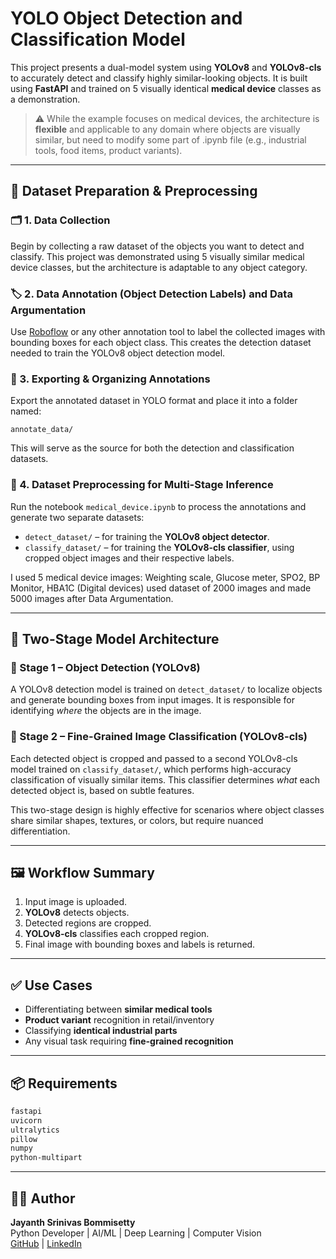 # YOLO Object Detection and Classification Model

This project presents a dual-model system using **YOLOv8** and **YOLOv8-cls** to accurately detect and classify highly similar-looking objects. It is built using **FastAPI** and trained on 5 visually identical **medical device** classes as a demonstration.

> ⚠️ While the example focuses on medical devices, the architecture is **flexible** and applicable to any domain where objects are visually similar, but need to modify some part of .ipynb file (e.g., industrial tools, food items, product variants).

---

## 📸 Dataset Preparation & Preprocessing

### 🗂️ 1. Data Collection
Begin by collecting a raw dataset of the objects you want to detect and classify. This project was demonstrated using 5 visually similar medical device classes, but the architecture is adaptable to any object category.

### 🏷️ 2. Data Annotation (Object Detection Labels) and Data Argumentation 
Use [Roboflow](https://roboflow.com/) or any other annotation tool to label the collected images with bounding boxes for each object class. This creates the detection dataset needed to train the YOLOv8 object detection model.

### 💾 3. Exporting & Organizing Annotations
Export the annotated dataset in YOLO format and place it into a folder named:

```
annotate_data/
```

This will serve as the source for both the detection and classification datasets.

### 🔁 4. Dataset Preprocessing for Multi-Stage Inference
Run the notebook `medical_device.ipynb` to process the annotations and generate two separate datasets:

- `detect_dataset/` – for training the **YOLOv8 object detector**.
- `classify_dataset/` – for training the **YOLOv8-cls classifier**, using cropped object images and their respective labels.

I used 5 medical device images: Weighting scale, Glucose meter, SPO2, BP Monitor, HBA1C (Digital devices) used dataset of 2000 images and made 5000 images after Data Argumentation.

---

## 🧠 Two-Stage Model Architecture

### 🎯 Stage 1 – Object Detection (YOLOv8)
A YOLOv8 detection model is trained on `detect_dataset/` to localize objects and generate bounding boxes from input images. It is responsible for identifying *where* the objects are in the image.

### 🧪 Stage 2 – Fine-Grained Image Classification (YOLOv8-cls)
Each detected object is cropped and passed to a second YOLOv8-cls model trained on `classify_dataset/`, which performs high-accuracy classification of visually similar items. This classifier determines *what* each detected object is, based on subtle features.

This two-stage design is highly effective for scenarios where object classes share similar shapes, textures, or colors, but require nuanced differentiation.

---

## 🖼️ Workflow Summary

1. Input image is uploaded.
2. **YOLOv8** detects objects.
3. Detected regions are cropped.
4. **YOLOv8-cls** classifies each cropped region.
5. Final image with bounding boxes and labels is returned.

---

## ✅ Use Cases

- Differentiating between **similar medical tools**
- **Product variant** recognition in retail/inventory
- Classifying **identical industrial parts**
- Any visual task requiring **fine-grained recognition**

---

## 📦 Requirements

```txt
fastapi
uvicorn
ultralytics
pillow
numpy
python-multipart
```

---

## 👨‍💻 Author

**Jayanth Srinivas Bommisetty**  
Python Developer | AI/ML | Deep Learning | Computer Vision  
[GitHub](https://github.com/JayanthSrinivas06) | [LinkedIn](https://www.linkedin.com/in/jayanth-srinivas-b-0b7911269/)
